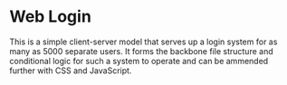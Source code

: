 # Web Login

This is a simple client-server model that serves up a login system for as many as 5000 separate users. It forms the backbone file structure and conditional logic for such a system to operate and can be ammended further with CSS and JavaScript. 